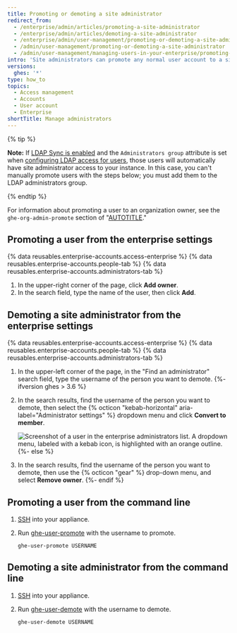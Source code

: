 ```yaml
---
title: Promoting or demoting a site administrator
redirect_from:
  - /enterprise/admin/articles/promoting-a-site-administrator
  - /enterprise/admin/articles/demoting-a-site-administrator
  - /enterprise/admin/user-management/promoting-or-demoting-a-site-administrator
  - /admin/user-management/promoting-or-demoting-a-site-administrator
  - /admin/user-management/managing-users-in-your-enterprise/promoting-or-demoting-a-site-administrator
intro: 'Site administrators can promote any normal user account to a site administrator, as well as demote other site administrators to regular users.'
versions:
  ghes: '*'
type: how_to
topics:
  - Access management
  - Accounts
  - User account
  - Enterprise
shortTitle: Manage administrators
---
```

{% tip %}

**Note:** If [LDAP Sync is enabled](/admin/identity-and-access-management/using-ldap-for-enterprise-iam/using-ldap#enabling-ldap-sync) and the `Administrators group` attribute is set when [configuring LDAP access for users](/admin/identity-and-access-management/using-ldap-for-enterprise-iam/using-ldap#configuring-ldap-with-your-github-enterprise-server-instance), those users will automatically have site administrator access to your instance. In this case, you can't manually promote users with the steps below; you must add them to the LDAP administrators group.

{% endtip %}

For information about promoting a user to an organization owner, see the `ghe-org-admin-promote` section of "[AUTOTITLE](/admin/configuration/configuring-your-enterprise/command-line-utilities#ghe-org-admin-promote)."

## Promoting a user from the enterprise settings

{% data reusables.enterprise-accounts.access-enterprise %}
{% data reusables.enterprise-accounts.people-tab %}
{% data reusables.enterprise-accounts.administrators-tab %}
1. In the upper-right corner of the page, click **Add owner**.
1. In the search field, type the name of the user, then click **Add**.

## Demoting a site administrator from the enterprise settings

{% data reusables.enterprise-accounts.access-enterprise %}
{% data reusables.enterprise-accounts.people-tab %}
{% data reusables.enterprise-accounts.administrators-tab %}
1. In the upper-left corner of the page, in the "Find an administrator" search field, type the username of the person you want to demote.
{%- ifversion ghes > 3.6 %}
1. In the search results, find the username of the person you want to demote, then select the {% octicon "kebab-horizontal" aria-label="Administrator settings" %} dropdown menu and click **Convert to member**.

   ![Screenshot of a user in the enterprise administrators list. A dropdown menu, labeled with a kebab icon, is highlighted with an orange outline.](/assets/images/help/business-accounts/administrator-settings.png)
{%- else %}
1. In the search results, find the username of the person you want to demote, then use the {% octicon "gear" %} drop-down menu, and select **Remove owner**.
{%- endif %}

## Promoting a user from the command line

1. [SSH](/admin/configuration/configuring-your-enterprise/accessing-the-administrative-shell-ssh) into your appliance.
1. Run [ghe-user-promote](/admin/configuration/configuring-your-enterprise/command-line-utilities#ghe-user-promote) with the username to promote.

   ```shell
   ghe-user-promote USERNAME
   ```

## Demoting a site administrator from the command line

1. [SSH](/admin/configuration/configuring-your-enterprise/accessing-the-administrative-shell-ssh) into your appliance.
1. Run [ghe-user-demote](/admin/configuration/configuring-your-enterprise/command-line-utilities#ghe-user-demote) with the username to demote.

   ```shell
   ghe-user-demote USERNAME
   ```
